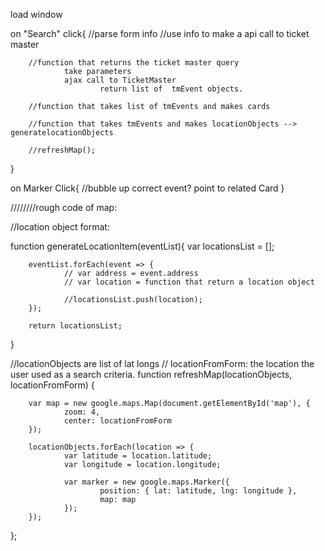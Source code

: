 load window

on "Search" click{
        //parse form info
        //use info to make a api call to ticket master

        //function that returns the ticket master query
                take parameters 
                ajax call to TicketMaster
                        return list of  tmEvent objects. 
        
        //function that takes list of tmEvents and makes cards

        //function that takes tmEvents and makes locationObjects --> generatelocationObjects

        //refreshMap();
}

on Marker Click{
        //bubble up correct event? 
        point to related Card
}

////////rough code of map: 

//location object format: 

function generateLocationItem(eventList){
        var locationsList = [];

        eventList.forEach(event => {
                // var address = event.address
                // var location = function that return a location object
        
                //locationsList.push(location);
        });

        return locationsList;
}


//locationObjects are list of lat longs 
// locationFromForm: the location the user used as a search criteria.
function refreshMap(locationObjects, locationFromForm) {

        var map = new google.maps.Map(document.getElementById('map'), {
                zoom: 4,
                center: locationFromForm
        });

        locationObjects.forEach(location => {
                var latitude = location.latitude;
                var longitude = location.longitude;

                var marker = new google.maps.Marker({
                        position: { lat: latitude, lng: longitude },
                        map: map
                });
        });
};

